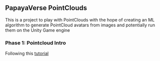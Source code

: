 ## PapayaVerse PointClouds

This is a project to play with PointClouds with the hope of creating an ML algorithm to generate PointCloud avatars from images and potentially run them on the Unity Game engine

### Phase 1: Pointcloud Intro

Following this [tutorial](https://betterprogramming.pub/introduction-to-point-cloud-processing-dbda9b167534) 